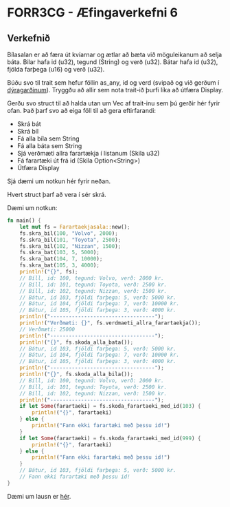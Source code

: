 # FORR3CG - Æfingaverkefni 6

## Verkefnið

Bílasalan er að færa út kvíarnar og ætlar að bæta við möguleikanum að selja báta. Bilar hafa id (u32), tegund (String) og verð (u32). Bátar hafa id (u32), fjölda farþega (u16) og verð (u32).

Búðu svo til trait sem hefur föllin as_any, id og verd (svipað og við gerðum í [dýragarðinum](../Timar/kafli_18/src/main.rs)). Tryggðu að allir sem nota trait-ið þurfi líka að útfæra Display.

Gerðu svo struct til að halda utan um Vec af trait-inu sem þú gerðir hér fyrir ofan. Það þarf svo að eiga föll til að gera eftirfarandi:
- Skrá bát
- Skrá bíl
- Fá alla bíla sem String
- Fá alla báta sem String
- Sjá verðmæti allra farartækja í listanum (Skila u32)
- Fá farartæki út frá id (Skila Option\<String\>)
- Útfæra Display

Sjá dæmi um notkun hér fyrir neðan.

Hvert struct þarf að vera í sér skrá.

Dæmi um notkun:
```rust 
fn main() {
    let mut fs = Farartaekjasala::new();
    fs.skra_bil(100, "Volvo", 2000);
    fs.skra_bil(101, "Toyota", 2500);
    fs.skra_bil(102, "Nizzan", 1500);
    fs.skra_bat(103, 5, 5000);
    fs.skra_bat(104, 7, 10000);
    fs.skra_bat(105, 3, 4000);
    println!("{}", fs);
    // Bíll, id: 100, tegund: Volvo, verð: 2000 kr.
    // Bíll, id: 101, tegund: Toyota, verð: 2500 kr.
    // Bíll, id: 102, tegund: Nizzan, verð: 1500 kr.
    // Bátur, id 103, fjöldi farþega: 5, verð: 5000 kr.
    // Bátur, id 104, fjöldi farþega: 7, verð: 10000 kr.
    // Bátur, id 105, fjöldi farþega: 3, verð: 4000 kr.
    println!("----------------------------------");
    println!("Verðmæti: {}", fs.verdmaeti_allra_farartaekja());
    // Verðmæti: 25000
    println!("----------------------------------");
    println!("{}", fs.skoda_alla_bata());
    // Bátur, id 103, fjöldi farþega: 5, verð: 5000 kr.
    // Bátur, id 104, fjöldi farþega: 7, verð: 10000 kr.
    // Bátur, id 105, fjöldi farþega: 3, verð: 4000 kr.
    println!("----------------------------------");
    println!("{}", fs.skoda_alla_bila());
    // Bíll, id: 100, tegund: Volvo, verð: 2000 kr.
    // Bíll, id: 101, tegund: Toyota, verð: 2500 kr.
    // Bíll, id: 102, tegund: Nizzan, verð: 1500 kr.
    println!("----------------------------------");
    if let Some(farartaeki) = fs.skoda_farartaeki_med_id(103) {
        println!("{}", farartaeki)
    } else {
        println!("Fann ekki farartæki með þessu id!")
    }
    if let Some(farartaeki) = fs.skoda_farartaeki_med_id(999) {
        println!("{}", farartaeki)
    } else {
        println!("Fann ekki farartæki með þessu id!")
    }
    // Bátur, id 103, fjöldi farþega: 5, verð: 5000 kr.
    // Fann ekki farartæki með þessu id!
}
```

Dæmi um lausn er [hér](https://github.com/FORR3CG/H25/tree/main/Aefningaverkefni/lausnir/aefingaverkefni_6).
